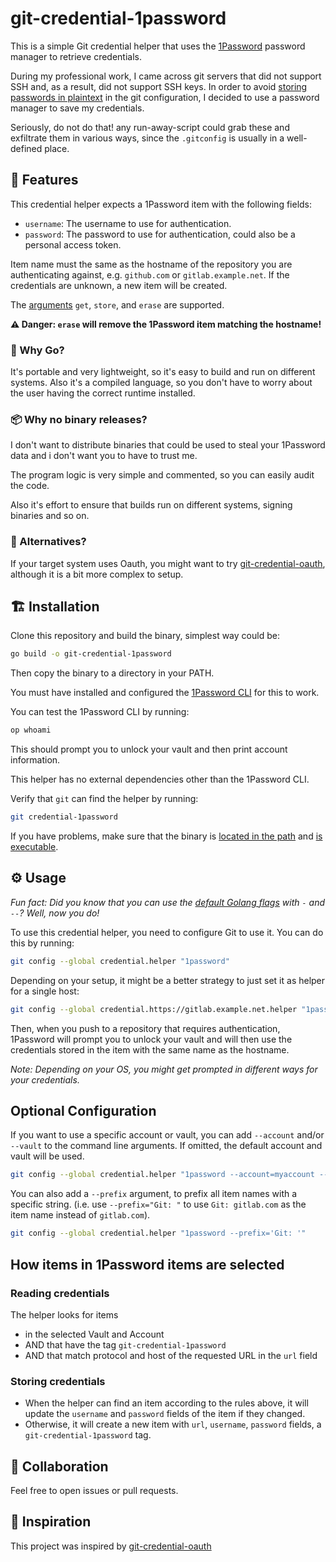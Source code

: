 # git-credential-1password

This is a simple Git credential helper that uses the [1Password](https://1password.com/) password manager to retrieve credentials.

During my professional work, I came across git servers that did not support SSH and, as a result, did not support SSH keys.
In order to avoid [storing passwords in plaintext](https://stackoverflow.com/questions/35942754/how-can-i-save-username-and-password-in-git/35942890#35942890)
in the git configuration, I decided to use a password manager to save my credentials.

Seriously, do not do that! any run-away-script could grab these and exfiltrate them in various ways, since the `.gitconfig` is
usually in a well-defined place.

## 🔐 Features

This credential helper expects a 1Password item with the following fields:

- `username`: The username to use for authentication.
- `password`: The password to use for authentication, could also be a personal access token.

Item name must the same as the hostname of the repository you are authenticating against, e.g. `github.com` or
`gitlab.example.net`. If the credentials are unknown, a new item will be created.

The [arguments](https://git-scm.com/docs/gitcredentials) `get`, `store`, and `erase` are supported.

**⚠️ Danger: `erase` will remove the 1Password item matching the hostname!**

### 🚧 Why Go?

It's portable and very lightweight, so it's easy to build and run on different systems. Also it's a compiled language,
so you don't have to worry about the user having the correct runtime installed.

### 📦 Why no binary releases?

I don't want to distribute binaries that could be used to steal your 1Password data and i don't want you to have to trust me.

The program logic is very simple and commented, so you can easily audit the code.

Also it's effort to ensure that builds run on different systems, signing binaries and so on.

### 🔄 Alternatives?

If your target system uses Oauth, you might want to try [git-credential-oauth](https://github.com/hickford/git-credential-oauth),
although it is a bit more complex to setup.

## 🏗️ Installation

Clone this repository and build the binary, simplest way could be:

```bash
go build -o git-credential-1password
```

Then copy the binary to a directory in your PATH.

You must have installed and configured the [1Password CLI](https://support.1password.com/command-line-getting-started/)
for this to work.

You can test the 1Password CLI by running:

```bash
op whoami
```

This should prompt you to unlock your vault and then print account information.

This helper has no external dependencies other than the 1Password CLI.

Verify that `git` can find the helper by running:

```bash
git credential-1password
```

If you have problems, make sure that the binary is [located in the path](https://superuser.com/a/284351/62691) and
[is executable](https://askubuntu.com/a/229592/18504).

## ⚙️ Usage

*Fun fact: Did you know that you can use the [default Golang flags](https://www.antoniojgutierrez.com/posts/2021-05-14-short-and-long-options-in-go-flags-pkg/) with `-` and `--`? Well, now you do!*

To use this credential helper, you need to configure Git to use it. You can do this by running:

```bash
git config --global credential.helper "1password"
```

Depending on your setup, it might be a better strategy to just set it as helper for a single host:

```bash
git config --global credential.https://gitlab.example.net.helper "1password"
```

Then, when you push to a repository that requires authentication, 1Password will prompt you to unlock your vault and will
then use the credentials stored in the item with the same name as the hostname.

*Note: Depending on your OS, you might get prompted in different ways for your credentials.*

## Optional Configuration

If you want to use a specific account or vault, you can add `--account` and/or `--vault` to the command line arguments. If omitted,
the default account and vault will be used.

```bash
git config --global credential.helper "1password --account=myaccount --vault=myvault"
```

You can also add a `--prefix` argument, to prefix all item names with a specific string. (i.e. use `--prefix="Git: "` to use `Git: gitlab.com` as the item name instead of `gitlab.com`).

```bash
git config --global credential.helper "1password --prefix='Git: '"
```

## How items in 1Password items are selected

### Reading credentials

The helper looks for items

- in the selected Vault and Account
- AND that have the tag `git-credential-1password`
- AND that match protocol and host of the requested URL in the `url` field

### Storing credentials

- When the helper can find an item according to the rules above, it will update the `username` and `password` fields of the item if they changed.
- Otherwise, it will create a new item with `url`, `username`, `password` fields, a `git-credential-1password` tag.

## 🌳 Collaboration

Feel free to open issues or pull requests.

## 💌 Inspiration

This project was inspired by [git-credential-oauth](https://github.com/hickford/git-credential-oauth)
